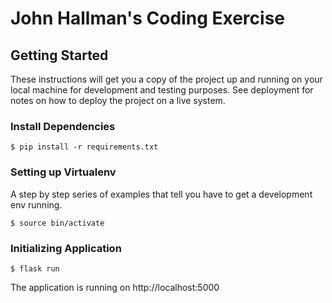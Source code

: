 # John Hallman's Coding Exercise


## Getting Started

These instructions will get you a copy of the project up and running on your local machine for development and testing purposes. See deployment for notes on how to deploy the project on a live system.

### Install Dependencies

```
$ pip install -r requirements.txt
```

### Setting up  Virtualenv

A step by step series of examples that tell you have to get a development env running.

```
$ source bin/activate
```

### Initializing Application

```
$ flask run
```
The application is running on http://localhost:5000
